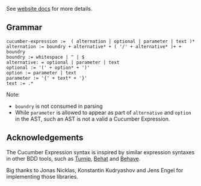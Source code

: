 See [website docs](https://cucumber.io/docs/cucumber/cucumber-expressions/) for more details.


## Grammar ##

```
cucumber-expression :=  ( alternation | optional | parameter | text )*
alternation := boundry + alternative* + ( '/' + alternative* )+ + boundry 
boundry := whitespace | ^ | $
alternative: = optional | parameter | text 
optional := '(' + option* + ')'
option := parameter | text
parameter := '{' + text* + '}'
text := .*
```

Note:
  * `boundry` is not consumed in parsing
  * While `parameter` is allowed to appear as part of `alternative` and 
`option` in the AST, such an AST is not a valid a Cucumber Expression.

## Acknowledgements

The Cucumber Expression syntax is inspired by similar expression syntaxes in
other BDD tools, such as [Turnip](https://github.com/jnicklas/turnip), [Behat](https://github.com/Behat/Behat) and [Behave](https://github.com/behave/behave).

Big thanks to Jonas Nicklas, Konstantin Kudryashov and Jens Engel for
implementing those libraries.

